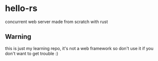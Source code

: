 # hello-rs
concurrent web server made from scratch with rust

## Warning
this is just my learning repo, it's not a web framework so don't use it if you don't want to get trouble :)
